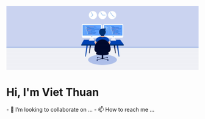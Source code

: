 ![Banner](banner.jpg?raw=true "Title")
<h1>Hi, I'm Viet Thuan</h1>
- 💞️ I’m looking to collaborate on ...
- 📫 How to reach me ...

<!---
jakesdev/jakesdev is a ✨ special ✨ repository because its `README.md` (this file) appears on your GitHub profile.
You can click the Preview link to take a look at your changes.
--->
